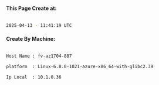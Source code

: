 
   
#### This Page Create at:

```bash

2025-04-13 - 11:41:19 UTC

```

#### Create By Machine:

```bash

Host Name : fv-az1704-887

platform  : Linux-6.8.0-1021-azure-x86_64-with-glibc2.39

Ip Local  : 10.1.0.36

```


